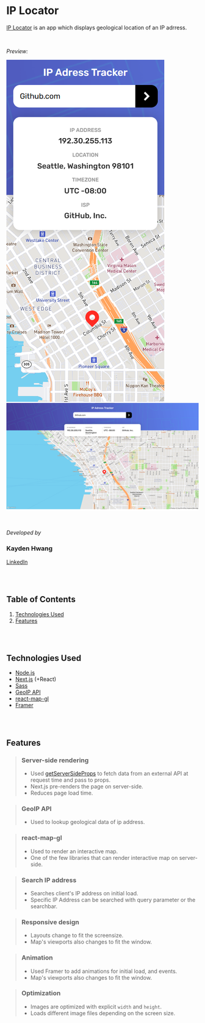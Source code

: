 # IP Locator

[IP Locator](https://ip-locator-kayden.vercel.app) is an app which displays geological location of an IP adrress.

<br/>

*Preview:*

![Preview - Portrait](https://raw.githubusercontent.com/JoonsubHwang/ip-locator/main/preivew-portrait.png)
![Preview - Landscape](https://raw.githubusercontent.com/JoonsubHwang/ip-locator/main/preivew-landscape.png)

<br/>

*Developed by* <br/>
### Kayden Hwang <br/>
[LinkedIn](https://www.linkedin.com/in/kayden-hwang-43639419b/)

<br/><br/>



## Table of Contents
1. [Technologies Used](#Technologies-Used)
2. [Features](#Features)

<br/><br/>



## Technologies Used
- [Node.js](https://nodejs.org/en/)
- [Next.js](https://nextjs.org/) (+React)
- [Sass](https://sass-lang.com/)
- [GeoIP API](https://geo.ipify.org/)
- [react-map-gl](https://github.com/visgl/react-map-gl)
- [Framer](https://www.framer.com/)

<br/><br/>


<h2>Features</h2>


> ### Server-side rendering
> - Used [getServerSideProps](https://nextjs.org/docs/basic-features/data-fetching/get-server-side-props) to fetch data from an external API at request time and pass to props.
> - Next.js pre-renders the page on server-side.
> - Reduces page load time.


> ### GeoIP API
> - Used to lookup geological data of ip address.


> ### react-map-gl
> - Used to render an interactive map.
> - One of the few libraries that can render interactive map on server-side.


> ### Search IP address
> - Searches client's IP address on initial load.
> - Specific IP Address can be searched with query parameter or the searchbar.


> ### Responsive design
> - Layouts change to fit the screensize.
> - Map's viewports also changes to fit the window.


> ### Animation
> - Used Framer to add animations for initial load, and events.
> - Map's viewports also changes to fit the window.


> ### Optimization
> - Images are optimized with explicit `width` and `height`.
> - Loads different image files depending on the screen size.


<br/><br/>

<br/><br/>
